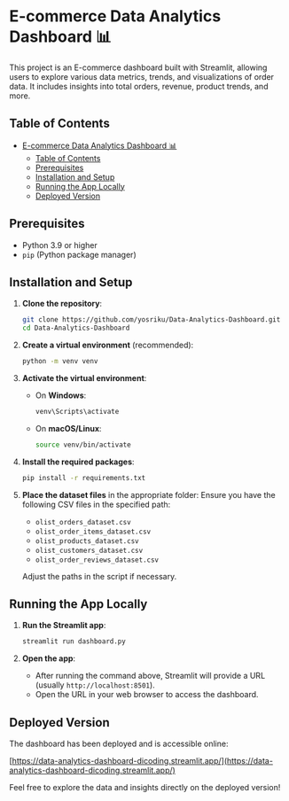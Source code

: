 # E-commerce Data Analytics Dashboard 📊

This project is an E-commerce dashboard built with Streamlit, allowing users to explore various data metrics, trends, and visualizations of order data. It includes insights into total orders, revenue, product trends, and more.

## Table of Contents
- [E-commerce Data Analytics Dashboard 📊](#e-commerce-data-analytics-dashboard-)
  - [Table of Contents](#table-of-contents)
  - [Prerequisites](#prerequisites)
  - [Installation and Setup](#installation-and-setup)
  - [Running the App Locally](#running-the-app-locally)
  - [Deployed Version](#deployed-version)

## Prerequisites
- Python 3.9 or higher
- `pip` (Python package manager)

## Installation and Setup

1. **Clone the repository**:
    ```bash
    git clone https://github.com/yosriku/Data-Analytics-Dashboard.git
    cd Data-Analytics-Dashboard
    ```

2. **Create a virtual environment** (recommended):
    ```bash
    python -m venv venv
    ```

3. **Activate the virtual environment**:
   - On **Windows**:
     ```bash
     venv\Scripts\activate
     ```
   - On **macOS/Linux**:
     ```bash
     source venv/bin/activate
     ```

4. **Install the required packages**:
    ```bash
    pip install -r requirements.txt
    ```

5. **Place the dataset files** in the appropriate folder:
   Ensure you have the following CSV files in the specified path:
   - `olist_orders_dataset.csv`
   - `olist_order_items_dataset.csv`
   - `olist_products_dataset.csv`
   - `olist_customers_dataset.csv`
   - `olist_order_reviews_dataset.csv`
   
   Adjust the paths in the script if necessary.

## Running the App Locally

1. **Run the Streamlit app**:
    ```bash
    streamlit run dashboard.py
    ```

2. **Open the app**:
   - After running the command above, Streamlit will provide a URL (usually `http://localhost:8501`).
   - Open the URL in your web browser to access the dashboard.

## Deployed Version
The dashboard has been deployed and is accessible online:

[https://data-analytics-dashboard-dicoding.streamlit.app/](https://data-analytics-dashboard-dicoding.streamlit.app/)

Feel free to explore the data and insights directly on the deployed version!

